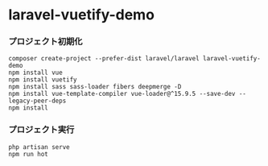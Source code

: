 # laravel-vuetify-demo


### プロジェクト初期化
```
composer create-project --prefer-dist laravel/laravel laravel-vuetify-demo
npm install vue
npm install vuetify
npm install sass sass-loader fibers deepmerge -D
npm install vue-template-compiler vue-loader@^15.9.5 --save-dev --legacy-peer-deps
npm install
```


### プロジェクト実行
```
php artisan serve
npm run hot
```
